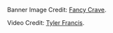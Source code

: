 Banner Image Credit: [Fancy Crave](https://pixabay.com/users/fancycrave1-1115284/).
 
Video Credit: [Tyler Francis](https://www.pexels.com/@tyler-francis-1027993/).